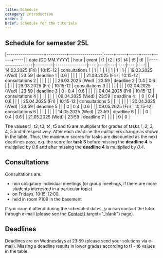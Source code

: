 ```yaml
---
title: Schedule
category: Introduction
order: 2
brief: Schedule for the tutorials
---
```


## Schedule for semester 25L

|-------------------+----------+-----------------|-----+-----+-----+-----+-----+-----|
| date (DD.MM.YYYY) | hour     | event           | t1  | t2  | t3  | t4  | t5  | t6  |
|:------------------|:---------|:----------------|:---:|:---:|:---:|:---:|:---:|:---:|
| 14.03.2025 (Fri)  | 10:15-12 | consultations 1 | 1   | 1   | 1   | 1   | 1   | 1   |
| 19.03.2025 (Wed)  | 23:59    | deadline 1      | 0.6 |     |     |     |     |     |
| 21.03.2025 (Fri)  | 10:15-12 | consultations 2 |     |     |     |     |     |     |
| 26.03.2025 (Wed)  | 23:59    | deadline 2      | 0.4 | 0.6 |     |     |     |     |
| 28.03.2025 (Fri)  | 10:15-12 | consultations 3 |     |     |     |     |     |     |
| 02.04.2025 (Wed)  | 23:59    | deadline 3      | 0   | 0.4 | 0.6 |     |     |     |
| 04.04.2025 (Fri)  | 10:15-12 | consultations 4 |     |     |     |     |     |     |
| 09.04.2025 (Wed)  | 23:59    | deadline 4      |     | 0   | 0.4 | 0.6 |     |     |
| 25.04.2025 (Fri)  | 10:15-12 | consultations 5 |     |     |     |     |     |     |
| 30.04.2025 (Wed)  | 23:59    | deadline 5      |     |     | 0   | 0.4 | 0.6 |     |
| 09.05.2025 (Fri)  | 10:15-12 | consultations 6 |     |     |     |     |     |     |
| 14.05.2025 (Wed)  | 23:59    | deadline 6      |     |     |     | 0   | 0.4 | 0.6 |
| 21.05.2025 (Wed)  | 23:59    | deadline 7      |     |     |     |     | 0   | 0   |

The values t1, t2, t3, t4, t5 and t6 are multipliers for grades of tasks 1, 2, 3, 4, 5 and 6 respectively. After each deadline the multipliers change as shown in the table. Thus, the maximum scores for tasks are discounted as the next deadlines pass, e.g. the score for **task 3** before missing the **deadline 4** is multiplied by *0.6* and after missing the **deadline 4** is multiplied by *0.4*.


## Consultations

Consultations are:
* non obligatory individual meetings (or group meetings, if there are more students interested in a particular topic)
* on Fridays, 10:15-12:00.
* held in room P109 in the basement

If you cannot attend during the scheduled dates, you can contact the tutor through e-mail (please see the [Contact]({{site.baseurl}}/01_introduction/03_contact){:target="_blank"} page).


## Deadlines

Deadlines are on Wednesdays at 23:59 (please send your solutions via e-mail). Missing a deadline results in lower grades according to t1 - t6 values in the table.
